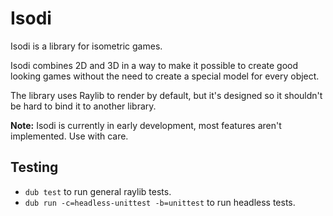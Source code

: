 # Isodi

Isodi is a library for isometric games.

Isodi combines 2D and 3D in a way to make it possible to create good looking games without the need to create
a special model for every object.

The library uses Raylib to render by default, but it's designed so it shouldn't be hard to bind it to another library.

**Note:** Isodi is currently in early development, most features aren't implemented. Use with care.

## Testing

* `dub test` to run general raylib tests.
* `dub run -c=headless-unittest -b=unittest` to run headless tests.

